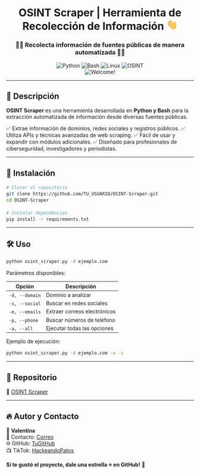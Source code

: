 <div align="center">
  <h1>OSINT Scraper | Herramienta de Recolección de Información <img src="https://github.com/ABSphreak/ABSphreak/blob/master/gifs/Hi.gif" width="30px"></h1>
  <h3>🕵️‍♂️ Recolecta información de fuentes públicas de manera automatizada 🕵️‍♂️</h3>
  
  <div>
    <img src="https://img.shields.io/badge/Python-14354C?style=for-the-badge&logo=python&logoColor=white" alt="Python"/>
    <img src="https://img.shields.io/badge/Bash-4EAA25?style=for-the-badge&logo=gnu-bash&logoColor=white" alt="Bash"/>
    <img src="https://img.shields.io/badge/Linux-000000?style=for-the-badge&logo=linux&logoColor=white" alt="Linux"/>
    <img src="https://img.shields.io/badge/OSINT-FF0000?style=for-the-badge&logo=opensourceinitiative&logoColor=white" alt="OSINT"/>
  </div>
</div>

<div align="center" width="50">
  <img src="https://i.gifer.com/6o0.gif" alt="Welcome!" width="300"/>
</div>

---

## 📜 Descripción

**OSINT Scraper** es una herramienta desarrollada en **Python y Bash** para la extracción automatizada de información desde diversas fuentes públicas.

✅ Extrae información de dominios, redes sociales y registros públicos.
✅ Utiliza APIs y técnicas avanzadas de web scraping.
✅ Fácil de usar y expandir con módulos adicionales.
✅ Diseñado para profesionales de ciberseguridad, investigadores y periodistas.

---

## 🚀 Instalación

```bash
# Clonar el repositorio
git clone https://github.com/TU_USUARIO/OSINT-Scraper.git
cd OSINT-Scraper

# Instalar dependencias
pip install -r requirements.txt
```

---

## 🛠 Uso

```bash
python osint_scraper.py -d ejemplo.com
```

Parámetros disponibles:

| Opción | Descripción |
|--------|------------|
| `-d, --domain` | Dominio a analizar |
| `-s, --social` | Buscar en redes sociales |
| `-e, --emails` | Extraer correos electrónicos |
| `-p, --phone` | Buscar números de teléfono |
| `-a, --all` | Ejecutar todas las opciones |

Ejemplo de ejecución:
```bash
python osint_scraper.py -d ejemplo.com -e -s
```

---

## 📂 Repositorio

🔗 [OSINT Scraper](https://github.com/TU_USUARIO/OSINT-Scraper)

---

## 🔥 Autor y Contacto

👤 **Valentina**  
📧 Contacto: [Correo](mailto:tucorreo@gmail.com)  
🌐 GitHub: [TuGitHub](https://github.com/TU_USUARIO)  
📺 TikTok: [HackeandoPatos](https://www.tiktok.com/@hackeadopatos)  

**Si te gustó el proyecto, dale una estrella ⭐ en GitHub!** 🚀
